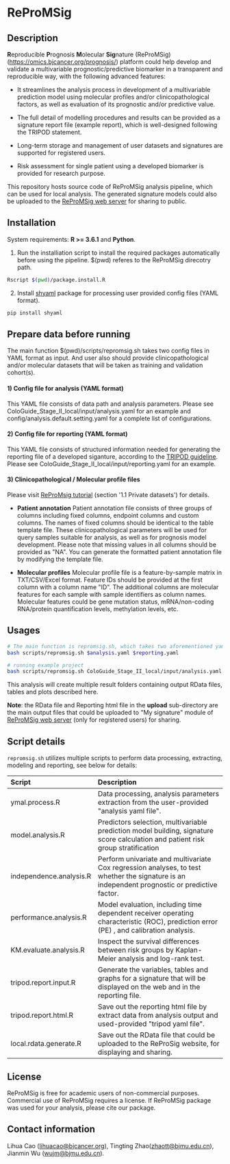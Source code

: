 # ReProMSig

## Description

<b>R</b>eproducible <b>P</b>rognosis <b>M</b>olecular <b>Sig</b>nature (ReProMSig) (https://omics.bjcancer.org/prognosis/) platform could help develop and validate a multivariable prognostic/predictive biomarker in a transparent and reproducible way, with the following advanced features:

- It streamlines the analysis process in development of a multivariable prediction model using molecular profiles and/or clinicopathological factors, as well as evaluation of its prognostic and/or predictive value.

- The full detail of modelling procedures and results can be provided as a signature report file (example report), which is well-designed following the TRIPOD statement.

- Long-term storage and management of user datasets and signatures are supported for registered users.

- Risk assessment for single patient using a developed biomarker is provided for research purpose.

This repository hosts source code of ReProMSig analysis pipeline, which can be used for local analysis. The generated signature models could also be uploaded to the [ReProMSig web server](https://omics.bjcancer.org/prognosis/) for sharing to public.


## Installation
System requirements: <b>R >= 3.6.1</b> and <b>Python</b>.

1) Run the installiation script to install the required packages automatically before using the pipeline. $(pwd) referes to the ReProMSig direcotry path.

```bash
Rscript $(pwd)/package.install.R
```

2) Install [shyaml](https://github.com/0k/shyaml) package for processing user provided config files (YAML format).
```bash
pip install shyaml
```

## Prepare data before running

The main function $(pwd)/scripts/repromsig.sh takes two config files in YAML format as input. And user also should provide clinicopathological and/or molecular datasets that will be taken as training and validation cohort(s).

####  1) Config file for analysis (YAML format)
This YAML file consists of data path and analysis parameters. Please see ColoGuide_Stage_II_local/input/analysis.yaml for an example and config/analysis.default.setting.yaml for a complete list of configurations.

####  2) Config file for reporting (YAML format)
This YAML file consists of structured information needed for generating the reporting file of a developed siganture, according to the [TRIPOD guideline](https://www.tripod-statement.org/). Please see ColoGuide_Stage_II_local/input/reporting.yaml for an example.

#### 3) Clinicopathological / Molecular profile files
Please visit [ReProMsig tutorial](https://omics.bjcancer.org/prognosis/) (section '1.1 Private datasets') for details.

- <b>Patient annotation</b>
Patient annotation file consists of three groups of columns including fixed columns, endpoint columns and custom columns. The names of fixed columns should be identical to the table template file. These clinicopathological parameters will be used for query samples suitable for analysis, as well as for prognosis model development. Please note that missing values in all columns should be provided as "NA". You can generate the formatted patient annotation file by modifying the template file.

- <b>Molecular profiles</b>
Molecular profile file is a feature-by-sample matrix in TXT/CSV/Excel format. Feature IDs should be provided at the first column with a column name "ID". The additional columns are molecular features for each sample with sample identifiers as column names. Molecular features could be gene mutation status, mRNA/non-coding RNA/protein quantification levels, methylation levels, etc. 

## Usages 
```bash
# The main function is repromsig.sh, which takes two aforementioned yaml files as input. 
bash scripts/repromsig.sh $analysis.yaml $reporting.yaml

# running example project
bash scripts/repromsig.sh ColoGuide_Stage_II_local/input/analysis.yaml  ColoGuide_Stage_II_local/input/reporting.yaml
```

This analysis will create multiple result folders containing output RData files, tables and plots described here.

<b>Note</b>: the RData file and Reporting html file in the <b>upload</b> sub-directory are the main output files that could be uploaded to "My signature" module of [ReProMSig web server](https://omics.bjcancer.org/prognosis/) (only for registered users) for sharing.

## Script details
`repromsig.sh` utilizes multiple scripts to perform data processing, extracting, modeling and reporting, see below for details:

Script |Description
:-|:-
ymal.process.R | Data processing, analysis parameters extraction from the user-provided "analysis yaml file".
model.analysis.R | Predictors selection, multivariable prediction model building, signature score calculation and patient risk group stratification
independence.analysis.R |	Perform univariate and multivariate Cox regression analyses, to test whether the signature is an independent prognostic or predictive factor. 
performance.analysis.R | Model evaluation, including time dependent receiver operating characteristic (ROC), prediction error (PE) , and calibration analysis.
KM.evaluate.analysis.R | Inspect the survival differences between risk groups by Kaplan-Meier analysis and log-rank test. 
tripod.report.input.R | Generate the variables, tables and graphs for a signature that will be displayed on the web and in the reporting file.
tripod.report.html.R | Save out the reporting html file by extract data from analysis output and used-provided "tripod yaml file".
local.rdata.generate.R | Save out the RData file that could be uploaded to the ReProSig website, for displaying and sharing.

## License
ReProMSig is free for academic users of non-commercial purposes. Commercial use of ReProMSig requires a license. If ReProMSig package was used for your analysis, please cite our package.

## Contact information
Lihua Cao (lihuacao@bjcancer.org), Tingting Zhao(zhaott@bjmu.edu.cn), Jianmin Wu (wujm@bjmu.edu.cn).



